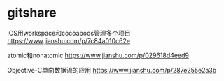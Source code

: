 # gitshare

iOS用workspace和cocoapods管理多个项目
https://www.jianshu.com/p/7c84a010c62e

atomic和nonatomic
https://www.jianshu.com/p/029618d4eed9

Objective-C单向数据流的应用
https://www.jianshu.com/p/287e255e2a3b
